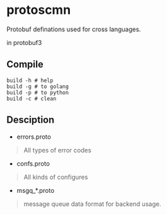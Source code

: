 # protoscmn

Protobuf definations used for cross languages.

in protobuf3

## Compile

```shell
build -h # help
build -g # to golang
build -p # to python
build -c # clean
```

## Desciption

- errors.proto
> All types of error codes

- confs.proto
> All kinds of configures

- msgq_*.proto
> message queue data format for backend usage.